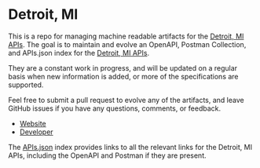 # Detroit, MIThis is a repo for managing machine readable artifacts for the [Detroit, MI APIs](http://datadrivendetroit.org/). The goal is to maintain and evolve an OpenAPI, Postman Collection, and APIs.json index for the [Detroit, MI APIs](http://datadrivendetroit.org/).They are a constant work in progress, and will be updated on a regular basis when new information is added, or more of the specifications are supported.Feel free to submit a pull request to evolve any of the artifacts, and leave GitHub issues if you have any questions, comments, or feedback.- [Website](http://datadrivendetroit.org/)- [Developer](http://datadrivendetroit.org/)The [APIs.json](https://github.com/api-evangelist/detroit-mi/blob/master/apis.json) index provides links to all the relevant links for the Detroit, MI APIs, including the OpenAPI and Postman if they are present.